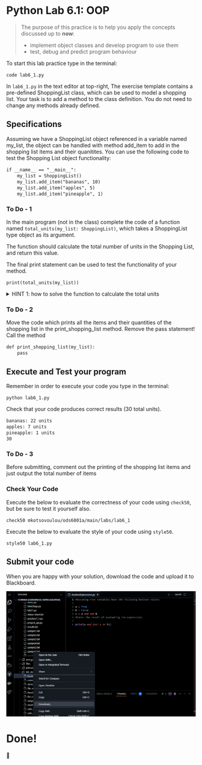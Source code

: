 # Python Lab 6.1: OOP
> The purpose of this practice is to help you apply the concepts discussed up to **now**:
>
> - implement object classes and develop program to use them
> - test, debug and predict program behaviour

To start this lab practice type in the terminal:
```
code lab6_1.py
```

In `lab6_1.py` in the text editor at top-right, The exercise template contains a pre-defined ShoppingList class, which can be used to model a shopping list. Your task is to add a method to the class definition. You do not need to change any methods already defined.

## Specifications

Assuming we have a ShoppingList object referenced in a variable named my_list, the object can be handled with method add_item to add in the shopping list items and their quanitites.
You can use the following code to test the Shopping List object functionality:

```
if __name__ == "__main__":
    my_list = ShoppingList()
    my_list.add_item("bananas", 10)
    my_list.add_item("apples", 5)
    my_list.add_item("pineapple", 1)

```
### To Do - 1

In the main program (not in the class) complete the code of a function named `total_units(my_list: ShoppingList)`, which takes a ShoppingList type object as its argument.

The function should calculate the total number of units in the Shopping List, and return this value.

The final print statement can be used to test the functionality of your method.

```
print(total_units(my_list))

```
<details>
<summary>
HINT 1: how to solve the function to calculate the total units
</summary>

```
def total_units(my_list):
    quantity = 0
    for i in range(1, my_list.number_of_items()+1):
        quantity = quantity + my_list.qty(i)
    return quantity

```
</details>

### To Do - 2

Move the code which prints all the items and their quantities of the shopping list in the print_shopping_list method. Remove the pass statement!
Call the method

```
def print_shopping_list(my_list):
    pass
```


## Execute and Test your program

Remember in order to execute your code you type in the terminal:
```
python lab6_1.py
```

Check that your code produces correct results (30 total units).

```
bananas: 22 units
apples: 7 units
pineapple: 1 units
30
```



### To Do - 3

Before submitting, comment out the printing of the shopping list items and just output the total number of items


### Check Your Code

Execute the below to evaluate the correctness of your code using `check50`, but be sure to test it yourself also.


```
check50 mkotsovoulou/ods6001a/main/labs/lab6_1
```

Execute the below to evaluate the style of your code using `style50`.

```
style50 lab6_1.py
```



## Submit your code

When you are happy with your solution, download the code and upload it to Blackboard.

![Image of download](download.png)


# Done!
:tada:
